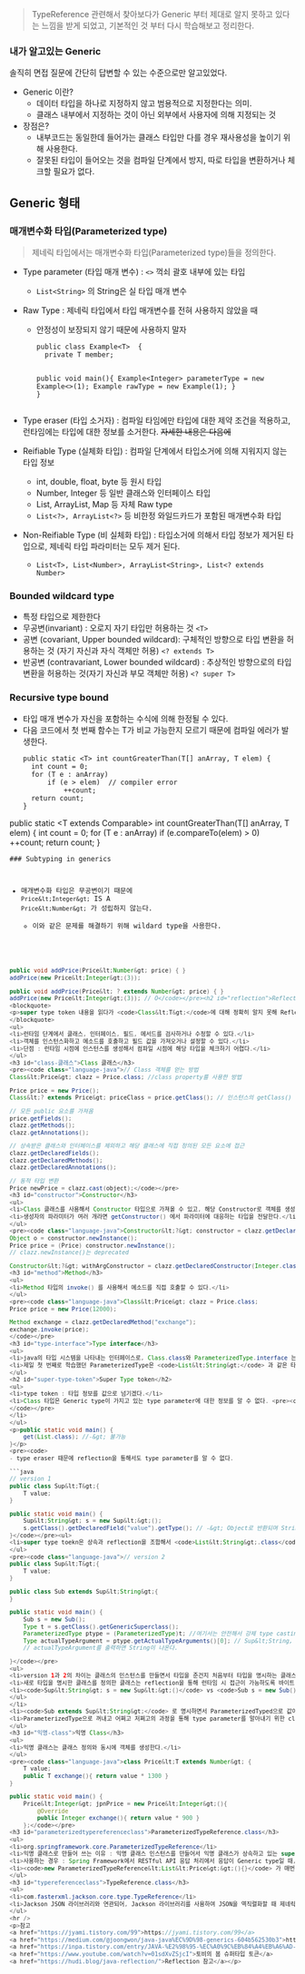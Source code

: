 <blockquote>
<p>TypeReference 관련해서 찾아보다가 Generic 부터 제대로 알지 못하고 있다는 느낌을 받게 되었고, 기본적인 것 부터 다시 학습해보고 정리한다.</p>
</blockquote>
<h3 id="내가-알고있는-generic">내가 알고있는 Generic</h3>
<p>솔직히 면접 질문에 간단히 답변할 수 있는 수준으로만 알고있었다.</p>
<ul>
<li>Generic 이란?<ul>
<li>데이터 타입을 하나로 지정하지 않고 범용적으로 지정한다는 의미. </li>
<li>클래스 내부에서 지정하는 것이 아닌 외부에서 사용자에 의해 지정되는 것</li>
</ul>
</li>
<li>장점은?<ul>
<li>내부코드는 동일한데 들어가는 클래스 타입만 다를 경우 재사용성을 높이기 위해 사용한다. </li>
<li>잘못된 타입이 들어오는 것을 컴파일 단계에서 방지, 따로 타입을 변환하거나 체크할 필요가 없다.</li>
</ul>
</li>
</ul>
<h2 id="generic-형태">Generic 형태</h2>
<h3 id="매개변수화-타입parameterized-type">매개변수화 타입(Parameterized type)</h3>
<blockquote>
<p>제네릭 타입에서는 매개변수화 타입(Parameterized type)들을 정의한다.</p>
</blockquote>
<ul>
<li><p>Type parameter (타입 매개 변수) : <code>&lt;&gt;</code>  꺽쇠 괄호 내부에 있는 타입</p>
<ul>
<li><code>List&lt;String&gt;</code> 의 String은 실 타입 매개 변수</li>
</ul>
</li>
<li><p>Raw Type : 제네릭 타입에서 타입 매개변수를 전혀 사용하지 않았을 때</p>
<ul>
<li><p>안정성이 보장되지 않기 때문에 사용하지 말자</p>
<pre><code class="language-java">public class Example&lt;T&gt;  {
  private T member;

public void main(){
     Example&lt;Integer&gt; parameterType = new Example&lt;&gt;(1);
   Example rawType = new Example(1);
}
}</code></pre>
</li>
</ul>
</li>
<li><p>Type eraser (타입 소거자) : 컴파일 타임에만 타입에 대한 제약 조건을 적용하고, 런타임에는 타입에 대한 정보를 소거한다. <del>자세한 내용은 다음에</del></p>
</li>
<li><p>Reifiable Type (실체화 타입) : 컴파일 단계에서 타입소거에 의해 지워지지 않는 타입 정보</p>
<ul>
<li>int, double, float, byte 등 원시 타입</li>
<li>Number, Integer 등 일반 클래스와 인터페이스 타입</li>
<li>List, ArrayList, Map 등 자체 Raw type </li>
<li><code>List&lt;?&gt;, ArrayList&lt;?&gt;</code> 등 비한정 와일드카드가 포함된 매개변수화 타입</li>
</ul>
</li>
<li><p>Non-Reifiable Type (비 실체화 타입) : 타입소거에 의해서 타입 정보가 제거된 타입으로, 제네릭 타입 파라미터는 모두 제거 된다.</p>
<ul>
<li><code>List&lt;T&gt;, List&lt;Number&gt;, ArrayList&lt;String&gt;, List&lt;? extends Number&gt;</code></li>
</ul>
</li>
</ul>
<h3 id="bounded-wildcard-type">Bounded wildcard type</h3>
<ul>
<li>특정 타입으로 제한한다</li>
<li>무공변(invariant) : 오로지 자기 타입만 허용하는 것 <code>&lt;T&gt;</code></li>
<li>공변 (covariant, Upper bounded wildcard): 구체적인 방향으로 타입 변환을 허용하는 것 (자기 자신과 자식 객체만 허용) <code>&lt;? extends T&gt;</code></li>
<li>반공변 (contravariant, Lower bounded wildcard) : 추상적인 방향으로의 타입 변환을 허용하는 것(자기 자신과 부모 객체만 허용) <code>&lt;? super T&gt;</code></li>
</ul>
<h3 id="recursive-type-bound">Recursive type bound</h3>
<ul>
<li>타입 매개 변수가 자신을 포함하는 수식에 의해 한정될 수 있다.</li>
<li>다음 코드에서 첫 번째 함수는 T가 비교 가능한지 모르기 때문에 컴파일 에러가 발생한다.<pre><code class="language-java">public static &lt;T&gt; int countGreaterThan(T[] anArray, T elem) {
  int count = 0;
  for (T e : anArray)
      if (e &gt; elem)  // compiler error
          ++count;
  return count;
}
</code></pre>
</li>
</ul>
<p>public static &lt;T extends Comparable&gt; int countGreaterThan(T[] anArray, T elem) {
    int count = 0;
    for (T e : anArray)
        if (e.compareTo(elem) &gt; 0)
            ++count;
    return count;
}</p>
<pre><code>### Subtyping in generics

- 매개변수화 타입은 무공변이기 때문에 `Price&lt;Integer&gt;` IS A `Price&lt;Number&gt;` 가 성립하지 않는다.
  - 이와 같은 문제를 해결하기 위해 wildard type을 사용한다.


```java
public void addPrice(Price&lt;Number&gt; price) { }
addPrice(new Price&lt;Integer&gt;(3));

public void addPrice(Price&lt; ? extends Number&gt; price) { }
addPrice(new Price&lt;Integer&gt;(3)); // O</code></pre><h2 id="reflection">Reflection</h2>
<blockquote>
<p>super type token 내용을 읽다가 <code>Class&lt;T&gt;</code>에 대해 정확히 알지 못해 Reflection에 대한 내용도 추가로 공부했다.</p>
</blockquote>
<ul>
<li>런타임 단계에서 클래스, 인터페이스, 필드, 메서드를 검사하거나 수정할 수 있다.</li>
<li>객체를 인스턴스화하고 메소드를 호출하고 필드 값을 가져오거나 설정할 수 있다.</li>
<li>단점 : 런타임 시점에 인스턴스를 생성해서 컴파일 시점에 해당 타입을 체크하기 어렵다.</li>
</ul>
<h3 id="class-클래스">Class 클래스</h3>
<pre><code class="language-java">// Class 객체를 얻는 방법
Class&lt;Price&gt; clazz = Price.class; //class property를 사용한 방법

Price price = new Price();
Class&lt;? extends Price&gt; priceClass = price.getClass(); // 인스턴스의 getClass() 메소드 사용

// 모든 public 요소를 가져옴
price.getFields();
clazz.getMethods();
clazz.getAnnotations();

// 상속받은 클래스와 인터페이스를 제외하고 해당 클래스에 직접 정의된 모든 요소에 접근
clazz.getDeclaredFields();
clazz.getDeclaredMethods();
clazz.getDeclaredAnnotations();

// 동적 타입 변환
Price newPrice = clazz.cast(object);</code></pre>
<h3 id="constructor">Constructor</h3>
<ul>
<li>Class 클래스를 사용해서 Constructor 타입으로 가져올 수 있고, 해당 Constructor로 객체를 생성할 수 있다.</li>
<li>생성자의 파라미터가 여러 개라면 getConstructor() 에서 파라미터에 대응하는 타입을 전달한다.</li>
</ul>
<pre><code class="language-java">Constructor&lt;?&gt; constructor = clazz.getDeclaredConstructor();
Object o = constructor.newInstance();
Price price = (Price) constructor.newInstance();
// clazz.newInstance()는 deprecated

Constructor&lt;?&gt; withArgConstructor = clazz.getDeclaredConstructor(Integer.class);</code></pre>
<h3 id="method">Method</h3>
<ul>
<li>Method 타입의 invoke() 를 사용해서 메소드를 직접 호출할 수 있다.</li>
</ul>
<pre><code class="language-java">Class&lt;Price&gt; clazz = Price.class;
Price price = new Price(12000);

Method exchange = clazz.getDeclaredMethod("exchange");
exchange.invoke(price);
</code></pre>
<h3 id="type-interface">Type interface</h3>
<ul>
<li>java의 타입 시스템을 나타내는 인터페이스로, Class.class와 ParameterizedType.interface 는 Type의 하위에 있다.</li>
<li>제일 첫 번째로 학습했던 ParameterizedType은 <code>List&lt;String&gt;</code> 과 같은 타입</li>
</ul>
<h2 id="super-type-token">Super Type token</h2>
<ul>
<li>type token : 타입 정보를 값으로 넘기겠다.</li>
<li>Class 타입은 Generic type이 가지고 있는 type parameter에 대한 정보를 알 수 없다. <pre><code class="language-java">public get (Class&lt;T&gt; clazz){ }
</code></pre>
</li>
</ul>
<p>public static void main() {
    get(List.class); //-&gt; 불가능
}</p>
<pre><code>
- type eraser 때문에 reflection을 통해서도 type parameter를 알 수 없다.

```java
// version 1
public class Sup&lt;T&gt;{
    T value;
}

public static void main() {
    Sup&lt;String&gt; s = new Sup&lt;&gt;();
    s.getClass().getDeclaredField("value").getType(); // -&gt; Object로 반환되며 String으로 나오지 않는다.
}</code></pre><ul>
<li>super type toekn은 상속과 reflection을 조합해서 <code>List&lt;String&gt;.class</code> 처럼 써먹기 위해나왔다.</li>
</ul>
<pre><code class="language-java">// version 2
public class Sup&lt;T&gt;{
    T value;
}

public class Sub extends Sup&lt;String&gt;{
}

public static void main() {
    Sub s = new Sub();
    Type t = s.getClass().getGenericSuperclass();
    ParameterizedType ptype = (ParameterizedType)t; //여기서는 안전해서 강제 type casting 함
    Type actualTypeArgument = ptype.getActualTypeArguments()[0]; // Sup&lt;String, Integer&gt; 인 경우에 [1]은 Integer
    // actualTypeArgument를 출력하면 String이 나온다.

}</code></pre>
<ul>
<li>version 1과 2의 차이는 클래스의 인스턴스를 만들면서 타입을 준건지 처음부터 타입을 명시하는 클래스를 새로 정의했는지다.</li>
<li>새로 타입을 명시한 클래스를 정의한 클래스는 reflection을 통해 런타임 시 접근이 가능하도록 바이트 코드에 남아있다.<ul>
<li><code>Sup&lt;String&gt; s = new Sup&lt;&gt;()</code> vs <code>Sub s = new Sub()</code></li>
</ul>
</li>
<li><code>Sub extends Sup&lt;String&gt;</code> 로 명시하면서 ParameterizedTyped으로 값이 넘어온다.</li>
<li>ParameterizedType으로 꺼내고 어쩌고 저쩌고의 과정을 통해 type parameter를 알아내기 위한 class를 이미 만들어뒀다. (ParameterizedTypeReference, TypeReference)</li>
</ul>
<h3 id="익명-class">익명 Class</h3>
<ul>
<li>익명 클래스는 클래스 정의와 동시에 객체를 생성한다.</li>
</ul>
<pre><code class="language-java">class Price&lt;T extends Number&gt; {
    T value;
    public T exchange(){ return value * 1300 }
}

public static void main() {
    Price&lt;Integer&gt; jpnPrice = new Price&lt;Integer&gt;(){
        @Override
        public Integer exchange(){ return value * 900 } 
    };</code></pre>
<h3 id="parameterizedtypereferenceclass">ParameterizedTypeReference.class</h3>
<ul>
<li>org.springframework.core.ParameterizedTypeReference</li>
<li>익명 클래스로 만들어 쓰는 이유 : 익명 클래스 인스턴스를 만들어서 익명 클래스가 상속하고 있는 super class의 generic의 type parameter 정보를 갖다가 전달하기 위한 용도</li>
<li>사용하는 경우 : Spring Framework에서 RESTful API 응답 처리에서 응답이 Generic type일 때, 타입을 명시할 수 있어 JSON -&gt; String -&gt; deserialize 하는 번거로움을 피하 수 있다.</li>
<li><code>new ParameterizedTypeReference&lt;List&lt;Price&gt;&gt;(){}</code> 가 매번 만들어야하니 캐싱해두고 저장해두는 방법도 있을 것이다. </li>
</ul>
<h3 id="typereferenceclass">TypeReference.class</h3>
<ul>
<li>com.fasterxml.jackson.core.type.TypeReference</li>
<li>Jackson JSON 라이브러리와 연관되어, Jackson 라이브러리를 사용하여 JSON을 역직렬화할 때 제네릭 타입 정보를 보존하기 위해 사용한다.</li>
</ul>
<hr />
<p>참고
<a href="https://jyami.tistory.com/99">https://jyami.tistory.com/99</a>
<a href="https://medium.com/@joongwon/java-java%EC%9D%98-generics-604b562530b3">https://medium.com/@joongwon/java-java%EC%9D%98-generics-604b562530b3</a>
<a href="https://inpa.tistory.com/entry/JAVA-%E2%98%95-%EC%A0%9C%EB%84%A4%EB%A6%AD-%ED%83%80%EC%9E%85-%EC%86%8C%EA%B1%B0-%EC%BB%B4%ED%8C%8C%EC%9D%BC-%EA%B3%BC%EC%A0%95-%EC%95%8C%EC%95%84%EB%B3%B4%EA%B8%B0">타입 소거 관련</a>
<a href="https://www.youtube.com/watch?v=01sdXvZSjcI">토비의 봄 슈퍼타입 토큰</a>
<a href="https://hudi.blog/java-reflection/">Reflection 참고</a></p>